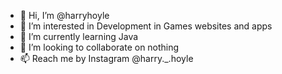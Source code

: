 - 👋 Hi, I’m @harryhoyle
- 👀 I’m interested in Development in Games websites and apps
- 🌱 I’m currently learning Java
- 💞️ I’m looking to collaborate on nothing
- 📫 Reach me by Instagram @harry._.hoyle

<!---
harryhoyle/harryhoyle is a ✨ special ✨ repository because its `README.md` (this file) appears on your GitHub profile.
You can click the Preview link to take a look at your changes.
--->
